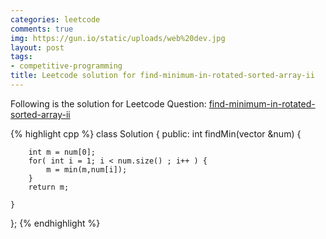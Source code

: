 ```yaml
---
categories: leetcode
comments: true
img: https://gun.io/static/uploads/web%20dev.jpg
layout: post
tags:
- competitive-programming
title: Leetcode solution for find-minimum-in-rotated-sorted-array-ii
---
```


Following is the solution for Leetcode Question: [find-minimum-in-rotated-sorted-array-ii](https://leetcode.com/problems/find-minimum-in-rotated-sorted-array-ii/)

{% highlight cpp %}
class Solution {
public:
    int findMin(vector<int> &num) {
        
        int m = num[0];
        for( int i = 1; i < num.size() ; i++ ) {
            m = min(m,num[i]);
        }
        return m;
        
    }
};
{% endhighlight %}